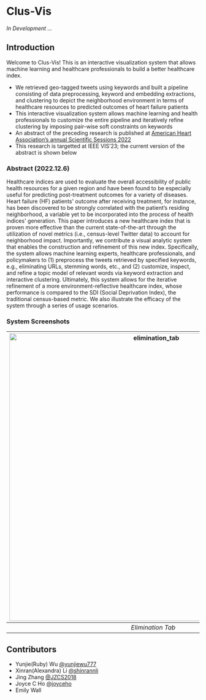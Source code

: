 # Clus-Vis

*In Development ...*

## Introduction

Welcome to Clus-Vis! This is an interactive visualization system that allows machine learning and healthcare professionals to build a better healthcare index.

- We retrieved geo-tagged tweets using keywords and built a pipeline consisting of data preprocessing, keyword and embedding extractions, and clustering to depict the neighborhood environment in terms of healthcare resources to predicted outcomes of heart failure patients
- This interactive visualization system allows machine learning and health professionals to customize the entire pipeline and iteratively refine clustering by imposing pair-wise soft constraints on keywords 
- An abstract of the preceding research is published at [American Heart Association’s annual Scientific Sessions 2022](https://www.ahajournals.org/doi/abs/10.1161/circ.146.suppl_1.15011)
- This research is targetted at IEEE VIS’23; the current version of the abstract is shown below

### Abstract (2022.12.6)

Healthcare indices are used to evaluate the overall accessibility of public health resources for a given region and have been found to be especially useful for predicting post-treatment outcomes for a variety of diseases. Heart failure (HF) patients' outcome after receiving treatment, for instance, has been discovered to be strongly correlated with the patient’s residing neighborhood, a variable yet to be incorporated into the process of health indices' generation. This paper introduces a new healthcare index that is proven more effective than the current state-of-the-art through the utilization of novel metrics (i.e., census-level Twitter data) to account for neighborhood impact. Importantly, we contribute a visual analytic system that enables the construction and refinement of this new index. Specifically, the system allows machine learning experts, healthcare professionals, and policymakers to (1) preprocess the tweets retrieved by specified keywords, e.g., eliminating URLs, stemming words, etc., and (2) customize, inspect, and refine a topic model of relevant words via keyword extraction and interactive clustering. Ultimately, this system allows for the iterative refinement of a more environment-reflective healthcare index, whose performance is compared to the SDI (Social Deprivation Index), the traditional census-based metric. We also illustrate the efficacy of the system through a series of usage scenarios. 

### System Screenshots


<div align = "center">

| <img width="750" alt="elimination_tab" src="https://user-images.githubusercontent.com/85247180/208766116-ec4760b2-ace8-439c-a361-9a86375e1d22.png"> | 
|:--:| 
| *Elimination Tab* |

</div>


## Contributors

- Yunjie(Ruby) Wu [@yunjiewu777](https://github.com/yunjiewu777)
- Xinran(Alexandra) Li [@shinrannli](https://github.com/shinrannli)
- Jing Zhang [@JZCS2018](https://github.com/JZCS2018)
- Joyce C Ho [@joyceho](https://github.com/joyceho)
- Emily Wall
